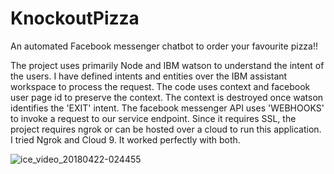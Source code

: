 # KnockoutPizza
An automated Facebook messenger chatbot to order your favourite pizza!!

The project uses primarily Node and IBM watson to understand the intent of the users.
I have defined intents and entities over the IBM assistant workspace to process the request.
The code uses context and facebook user page id to preserve the context. The context is destroyed once watson identifies the 'EXIT' intent.
The facebook messenger API uses 'WEBHOOKS' to invoke a request to our service endpoint. Since it requires SSL, the project requires ngrok
or can be hosted over a cloud to run this application. I tried Ngrok and Cloud 9. It worked perfectly with both.

![ice_video_20180422-024455](https://user-images.githubusercontent.com/32400289/39093647-a9e5ae9c-45d7-11e8-934f-601fd0f307c5.gif)
